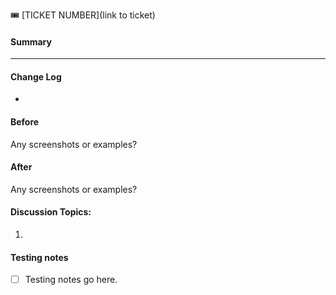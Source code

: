 🎟 [TICKET NUMBER](link to ticket)

#### Summary
---

#### Change Log
  *

#### Before

Any screenshots or examples?

#### After
Any screenshots or examples?

#### Discussion Topics:

1)

#### Testing notes
- [ ] Testing notes go here.
